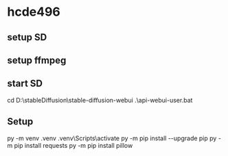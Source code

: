 # hcde496

## setup SD
## setup ffmpeg


## start SD
cd D:\stableDiffusion\stable-diffusion-webui
.\api-webui-user.bat

## Setup
py -m venv .venv
.venv\Scripts\activate
py -m pip install --upgrade pip
py -m pip install requests 
py -m pip install pillow 

